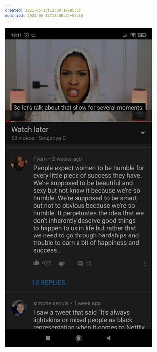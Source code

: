 ```yaml
---
created: 2021-05-13T13:00:16+05:30
modified: 2021-05-13T13:00:24+05:30
---
```


![Image](./image_picker4393616304277664956.jpg)
